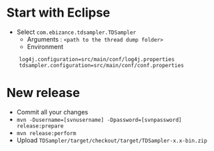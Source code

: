 # Start with Eclipse
* Select `com.ebizance.tdsampler.TDSampler`
  * Arguments : `<path to the thread dump folder>`
  * Environment
```
    log4j.configuration=src/main/conf/log4j.properties
    tdsampler.configuration=src/main/conf/conf.properties
```

# New release
* Commit all your changes
* `mvn -Dusername=[svnusername] -Dpassword=[svnpassword] release:prepare`
* `mvn release:perform`
* Upload `TDSampler/target/checkout/target/TDSampler-x.x-bin.zip`
